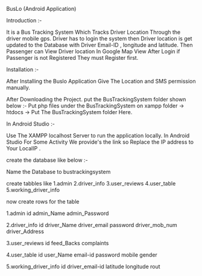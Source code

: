 BusLo (Android Application)

Introduction :-

It is a Bus Tracking System Which Tracks Driver Location Through the driver mobile gps.
Driver has to login the system then Driver location is get updated to the Database with Driver Email-ID , longitude and latitude.
Then Passenger can View Driver location In Google Map View After Login if Passenger is not Registered They must Register first.

Installation :-

After Installing the Buslo Application Give The Location and SMS permission manually.



After Downloading the Project.
put the BusTrackingSystem folder shown below :-
Put php files under the BusTrackingSystem on xampp folder -> htdocs -> Put The BusTrackingSystem folder Here.

In Android Studio :-

Use The XAMPP localhost Server to run the application locally.
In Android Studio For Some Activity We provide's the link so Replace the IP address to Your LocalIP .


create the database like below :-

Name the Database to bustrackingsystem

create tabbles like 
1.admin
2.driver_info
3.user_reviews
4.user_table
5.working_driver_info

now create rows for the table

1.admin
id	admin_Name admin_Password

2.driver_info
id	driver_Name	driver_email	password	driver_mob_num	driver_Address

3.user_reviews
id	feed_Backs	complaints

4.user_table
id	user_Name email-id	password	mobile	gender

5.working_driver_info
id	driver_email-id	latitude	longitude	rout






